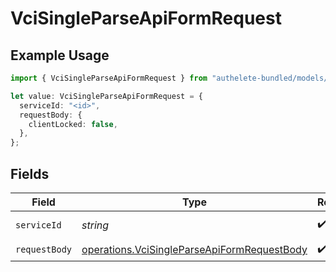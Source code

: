 # VciSingleParseApiFormRequest

## Example Usage

```typescript
import { VciSingleParseApiFormRequest } from "authelete-bundled/models/operations";

let value: VciSingleParseApiFormRequest = {
  serviceId: "<id>",
  requestBody: {
    clientLocked: false,
  },
};
```

## Fields

| Field                                                                                                      | Type                                                                                                       | Required                                                                                                   | Description                                                                                                |
| ---------------------------------------------------------------------------------------------------------- | ---------------------------------------------------------------------------------------------------------- | ---------------------------------------------------------------------------------------------------------- | ---------------------------------------------------------------------------------------------------------- |
| `serviceId`                                                                                                | *string*                                                                                                   | :heavy_check_mark:                                                                                         | A service ID.                                                                                              |
| `requestBody`                                                                                              | [operations.VciSingleParseApiFormRequestBody](../../models/operations/vcisingleparseapiformrequestbody.md) | :heavy_check_mark:                                                                                         | N/A                                                                                                        |